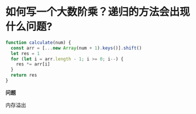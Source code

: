 # 如何写一个大数阶乘？递归的方法会出现什么问题?

```js 
function calculate(num) {
  const arr = [...new Array(num + 1).keys()].shift()
  let res = 1
  for (let i = arr.length - 1; i >= 0; i--) {
    res *= arr[i]
  }
  return res
}
```

**问题**

内存溢出

